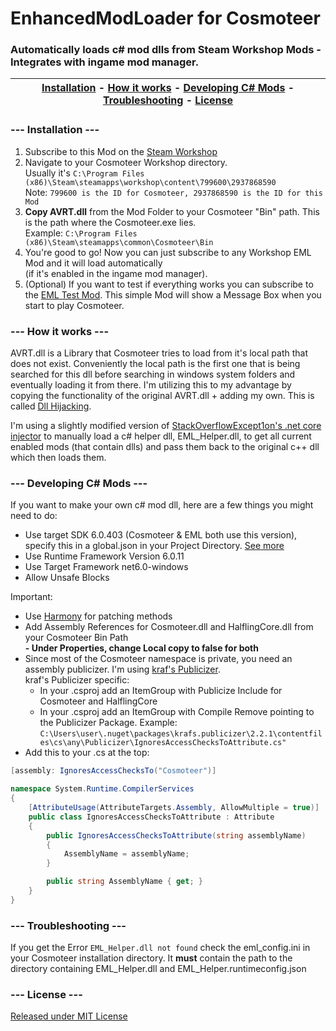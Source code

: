 # EnhancedModLoader for Cosmoteer
### Automatically loads c# mod dlls from Steam Workshop Mods - Integrates with ingame mod manager.

| [Installation](#----installation----) - [How it works](#----how-it-works----) - [Developing C# Mods](#----developing-c-mods----) - [Troubleshooting](#----troubleshooting----) - [License](#----license----)|
:----------------------------------------------------------: |

### --- Installation ---
1. Subscribe to this Mod on the [Steam Workshop](https://steamcommunity.com/sharedfiles/filedetails/?id=2937868590)  
2. Navigate to your Cosmoteer Workshop directory.  
   Usually it's ```C:\Program Files (x86)\Steam\steamapps\workshop\content\799600\2937868590```  
   Note: ```799600 is the ID for Cosmoteer, 2937868590 is the ID for this Mod```  
3. **Copy AVRT.dll** from the Mod Folder to your Cosmoteer "Bin" path. This is the path where the Cosmoteer.exe lies.  
   Example: ```C:\Program Files (x86)\Steam\steamapps\common\Cosmoteer\Bin```
4. You're good to go! Now you can just subscribe to any Workshop EML Mod and it will load automatically  
(if it's enabled in the ingame mod manager).
5. (Optional) If you want to test if everything works you can subscribe to the [EML Test Mod](https://steamcommunity.com/sharedfiles/filedetails/?id=2937811110).
   This simple Mod will show a Message Box when you start to play Cosmoteer.

### --- How it works ---

AVRT.dll is a Library that Cosmoteer tries to load from it's local path that does not exist. Conveniently the local path is the first one that is being searched for this dll before searching in windows system folders and eventually loading it from there. I'm utilizing this to my advantage by copying the functionality of the original AVRT.dll + adding my own. This is called [Dll Hijacking](https://book.hacktricks.xyz/windows-hardening/windows-local-privilege-escalation/dll-hijacking).

I'm using a slightly modified version of [StackOverflowExcept1on's .net core injector](https://github.com/StackOverflowExcept1on/net-core-injector) to manually load a c# helper dll, EML_Helper.dll, to get all current enabled mods (that contain dlls) and pass them back to the original c++ dll which then loads them.

### --- Developing C# Mods ---
If you want to make your own c# mod dll, here are a few things you might need to do:
- Use target SDK 6.0.403 (Cosmoteer & EML both use this version), specify this in a global.json in your Project Directory. [See more](https://learn.microsoft.com/de-de/dotnet/core/tools/global-json)
- Use Runtime Framework Version 6.0.11
- Use Target Framework net6.0-windows
- Allow Unsafe Blocks

Important:

- Use [Harmony](https://github.com/pardeike/Harmony) for patching methods
- Add Assembly References for Cosmoteer.dll and HalflingCore.dll from your Cosmoteer Bin Path  
  **- Under Properties, change Local copy to false for both**
- Since most of the Cosmoteer namespace is private, you need an assembly publicizer. I'm using [kraf's Publicizer](https://github.com/krafs/Publicizer).  
  kraf's Publicizer specific:  
  - In your .csproj add an ItemGroup with Publicize Include for Cosmoteer and HalflingCore  
  - In your .csproj add an ItemGroup with Compile Remove pointing to the Publicizer Package. Example:  
    ```C:\Users\user\.nuget\packages\krafs.publicizer\2.2.1\contentfiles\cs\any\Publicizer\IgnoresAccessChecksToAttribute.cs"``` 
- Add this to your .cs at the top:  
```csharp
[assembly: IgnoresAccessChecksTo("Cosmoteer")]

namespace System.Runtime.CompilerServices
{
    [AttributeUsage(AttributeTargets.Assembly, AllowMultiple = true)]
    public class IgnoresAccessChecksToAttribute : Attribute
    {
        public IgnoresAccessChecksToAttribute(string assemblyName)
        {
            AssemblyName = assemblyName;
        }

        public string AssemblyName { get; }
    }
}
```


### --- Troubleshooting ---

If you get the Error ```EML_Helper.dll not found``` check the eml_config.ini in your Cosmoteer installation directory. It **must** contain the path to the directory containing EML_Helper.dll and EML_Helper.runtimeconfig.json

### --- License ---
[Released under MIT License](https://github.com/C0dingschmuser/EnhancedModLoader/blob/master/LICENSE.txt)